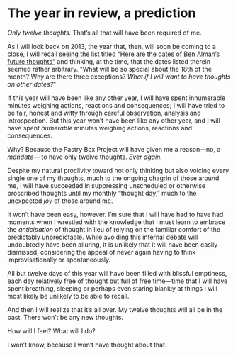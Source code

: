 

# The year in review, a prediction

*Only twelve thoughts.* That’s all that will have been required of me.

As I will look back on 2013, the year that, then, will soon be coming to a close, I will recall seeing the
list titled [“Here are the dates of Ben Alman’s future
thoughts”](http://the-pastry-box-project.net/baker/ben-alman/) and thinking, at the time, that the dates
listed therein seemed rather arbitrary. “What will be so special about the 18th of the month? Why are
there three exceptions? *What if I will want to have thoughts on other dates?*”

If this year will have been like any other year, I will have spent innumerable minutes weighing actions,
reactions and consequences; I will have tried to be fair, honest and witty through careful observation,
analysis and introspection. But this year won’t have been like any other year, and I will have spent
*numerable* minutes weighing actions, reactions and consequences.

Why? Because the Pastry Box Project will have given me a reason—no, a *mandate*— to have only twelve
thoughts. *Ever again.*

Despite my natural proclivity toward not only thinking but also voicing every single one of my thoughts, much
to the ongoing chagrin of those around me, I will have succeeded in suppressing unscheduled or otherwise
proscribed thoughts until my monthly “thought day,” much to the unexpected *joy* of those around
me.

It won’t have been easy, however. I’m sure that I will have had to have had moments when I
wrestled with the knowledge that I must learn to embrace the *anticipation* of thought in lieu of relying on
the familiar comfort of the predictably unpredictable. While avoiding this internal debate will undoubtedly
have been alluring, it is unlikely that it will have been easily dismissed, considering the appeal of never
again having to think improvisationally or spontaneously.

All but twelve days of this year will have been filled with blissful emptiness, each day relatively free of
thought but full of free time—time that I will have spent breathing, sleeping or perhaps even staring
blankly at things I will most likely be unlikely to be able to recall.

And then I will realize that it’s all over. My twelve thoughts will all be in the past. There
won’t be any new thoughts.

How will I feel? What will I do?

I won’t know, because I won’t have thought about that.